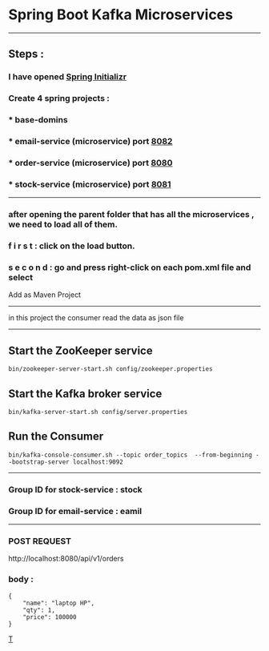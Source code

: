 # Spring Boot Kafka Microservices
___
## Steps :
### I have opened [Spring Initializr](https://start.spring.io/)
### Create 4 spring projects :
### * base-domins 
### * email-service (microservice) port <u>8082</u>
### * order-service (microservice) port <u>8080</u>
### * stock-service (microservice) port <u>8081</u>
___
### after opening the parent folder that has all the microservices , we need to load all of them.
###  f i r s t  : click on the load button.
 ###  s e c o n d  : go and press right-click on each pom.xml file and select
Add as Maven Project
___
in this project the consumer read the data as json file

___
## Start the ZooKeeper service

```
bin/zookeeper-server-start.sh config/zookeeper.properties

```
## Start the Kafka broker service

```
bin/kafka-server-start.sh config/server.properties
```
## Run the Consumer

```
bin/kafka-console-consumer.sh --topic order_topics  --from-beginning --bootstrap-server localhost:9092
```
___
### Group ID for stock-service : stock
### Group ID for email-service : eamil
___
### POST REQUEST
http://localhost:8080/api/v1/orders
### body :
```
{
    "name": "laptop HP",
    "qty": 1,
    "price": 100000
}
```
[T](https://www.javaguides.net/2022/07/event-driven-microservices-using-spring-boot-and-apache-kafka.html)